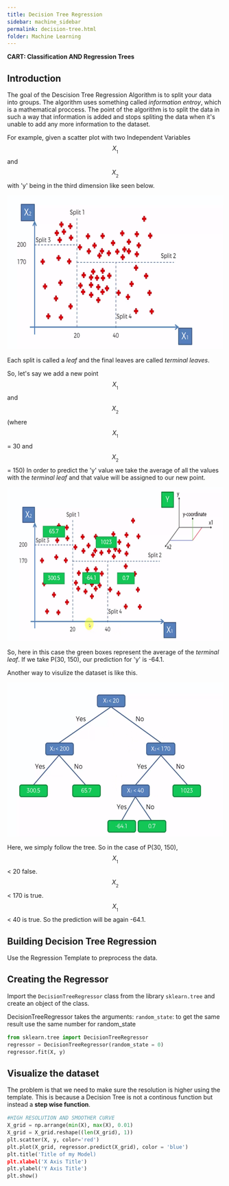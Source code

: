 ```yaml
---
title: Decision Tree Regression 
sidebar: machine_sidebar
permalink: decision-tree.html
folder: Machine Learning
---
```

<script src="https://cdnjs.cloudflare.com/ajax/libs/mathjax/2.7.0/MathJax.js?config=TeX-AMS-MML_HTMLorMML" type="text/javascript"></script>



**CART: Classification AND Regression Trees**

## Introduction

The goal of the Descision Tree Regression Algorithm is to split your data into groups. The algorithm uses something called *information entroy*, which is a mathematical proccess. The point of the algorithm is to split the data in such a way that information is added and stops spliting the data when it's unable to add any more information to the dataset. 

For example, given a scatter plot with two Independent Variables $$X_{_1}$$ and $$X_{_2}$$ with 'y' being in the third dimension like seen below. 

<img src="\images\machine-learning\regression\dtgraph.png" alt="Decision Tree Splits" style="width:650px;height:358px;">

Each split is called a *leaf* and the final leaves are called *terminal leaves*. 

So, let's say we add a new point $$X_{_1}$$ and $$X_{_2}$$ (where $$X_{_1}$$ = 30 and $$X_{_2}$$ = 150) In order to predict the 'y' value we take the average of all the values with the *terminal leaf* and that value will be assigned to our new point. 

<img src="\images\machine-learning\regression\dtgraph2.png" alt="Decision Tree Splits" style="width:650px;height:358px;">

So, here in this case the green boxes represent the average of the *terminal leaf*. If we take P(30, 150), our prediction for 'y' is -64.1.

Another way to visulize the dataset is like this.

<img src="\images\machine-learning\regression\dttree.png" alt="Decision Tree Splits" style="width:650px;height:358px;">

Here, we simply follow the tree. So in the case of P(30, 150), $$X_{_1}$$ < 20 false. $$X_{_2}$$ < 170 is true. $$X_{_1}$$ < 40 is true. So the prediction will be again -64.1.


## Building Decision Tree Regression

Use the Regression Template to preprocess the data.

## Creating the Regressor 

Import the `DecisionTreeRegressor` class from the library `sklearn.tree` and create an object of the class.

DecisionTreeRegressor takes the arguments:
`random_state`: to get the same result use the same number for random_state

~~~ python 
from sklearn.tree import DecisionTreeRegressor
regressor = DecisionTreeRegressor(random_state = 0)
regressor.fit(X, y)
~~~

## Visualize the dataset 

The problem is that we need to make sure the resolution is higher using the template. This is because a Decision Tree is not a continous function but instead a **step wise function**.

~~~ python
#HIGH RESOLUTION AND SMOOTHER CURVE
X_grid = np.arrange(min(X), max(X), 0.01)
X_grid = X_grid.reshape((len(X_grid), 1))
plt.scatter(X, y, color='red')
plt.plot(X_grid, regressor.predict(X_grid), color = 'blue')
plt.title('Title of my Model)
plt.xlabel('X Axis Title')
plt.ylabel('Y Axis Title')
plt.show()
~~~